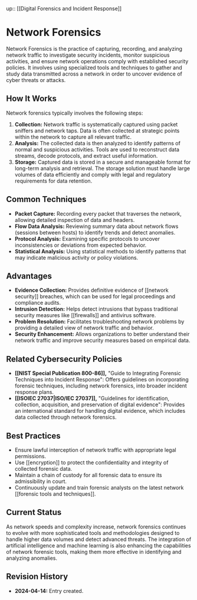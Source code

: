up:: [[Digital Forensics and Incident Response]]
# Network Forensics

Network Forensics is the practice of capturing, recording, and analyzing network traffic to investigate security incidents, monitor suspicious activities, and ensure network operations comply with established security policies. It involves using specialized tools and techniques to gather and study data transmitted across a network in order to uncover evidence of cyber threats or attacks.

## How It Works

Network forensics typically involves the following steps:

1. **Collection:** Network traffic is systematically captured using packet sniffers and network taps. Data is often collected at strategic points within the network to capture all relevant traffic.
2. **Analysis:** The collected data is then analyzed to identify patterns of normal and suspicious activities. Tools are used to reconstruct data streams, decode protocols, and extract useful information.
3. **Storage:** Captured data is stored in a secure and manageable format for long-term analysis and retrieval. The storage solution must handle large volumes of data efficiently and comply with legal and regulatory requirements for data retention.

## Common Techniques

- **Packet Capture:** Recording every packet that traverses the network, allowing detailed inspection of data and headers.
- **Flow Data Analysis:** Reviewing summary data about network flows (sessions between hosts) to identify trends and detect anomalies.
- **Protocol Analysis:** Examining specific protocols to uncover inconsistencies or deviations from expected behavior.
- **Statistical Analysis:** Using statistical methods to identify patterns that may indicate malicious activity or policy violations.

## Advantages

- **Evidence Collection:** Provides definitive evidence of [[network security]] breaches, which can be used for legal proceedings and compliance audits.
- **Intrusion Detection:** Helps detect intrusions that bypass traditional security measures like [[firewalls]] and antivirus software.
- **Problem Resolution:** Facilitates troubleshooting network problems by providing a detailed view of network traffic and behavior.
- **Security Enhancement:** Allows organizations to better understand their network traffic and improve security measures based on empirical data.

## Related Cybersecurity Policies

- **[[NIST Special Publication 800-86]],** "Guide to Integrating Forensic Techniques into Incident Response": Offers guidelines on incorporating forensic techniques, including network forensics, into broader incident response plans.
- **[[ISOIEC 27037|ISO/IEC 27037]],** "Guidelines for identification, collection, acquisition, and preservation of digital evidence": Provides an international standard for handling digital evidence, which includes data collected through network forensics.

## Best Practices

- Ensure lawful interception of network traffic with appropriate legal permissions.
- Use [[encryption]] to protect the confidentiality and integrity of collected forensic data.
- Maintain a chain of custody for all forensic data to ensure its admissibility in court.
- Continuously update and train forensic analysts on the latest network [[forensic tools and techniques]].

## Current Status

As network speeds and complexity increase, network forensics continues to evolve with more sophisticated tools and methodologies designed to handle higher data volumes and detect advanced threats. The integration of artificial intelligence and machine learning is also enhancing the capabilities of network forensic tools, making them more effective in identifying and analyzing anomalies.

## Revision History

- **2024-04-14:** Entry created.